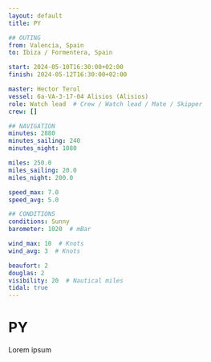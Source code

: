 ```yaml
---
layout: default
title: PY

## OUTING
from: Valencia, Spain
to: Ibiza / Formentera, Spain

start: 2024-05-10T16:30:00+02:00
finish: 2024-05-12T16:30:00+02:00

master: Hector Terol
vessel: 6a-VA-3-17-04 Alisios (Alisios)
role: Watch lead  # Crew / Watch lead / Mate / Skipper
crew: []

## NAVIGATION
minutes: 2880
minutes_sailing: 240
minutes_night: 1080

miles: 250.0
miles_sailing: 20.0
miles_night: 200.0

speed_max: 7.0
speed_avg: 5.0

## CONDITIONS
conditions: Sunny
barometer: 1020  # mBar

wind_max: 10  # Knots
wind_avg: 3  # Knots

beaufort: 2
douglas: 2
visibility: 20  # Nautical miles
tidal: true
---
```


# PY

Lorem ipsum